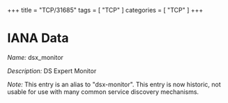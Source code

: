 +++
title = "TCP/31685"
tags = [ "TCP" ]
categories = [ "TCP" ]
+++

# IANA Data

_Name:_ dsx_monitor

_Description:_ DS Expert Monitor

_Note:_ This entry is an alias to "dsx-monitor".
This entry is now historic, not usable for use with many
common service discovery mechanisms.

